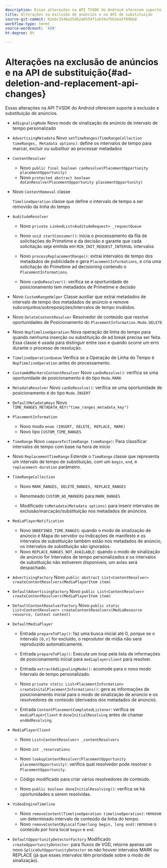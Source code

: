 ```yaml
---
description: Essas alterações na API TVSDK do Android oferecem suporte à exclusão e substituição de anúncios.
title: Alterações na exclusão de anúncios e na API de substituição
source-git-commit: 02ebc3548a254b2a6554f1ab34afbb3ea5f09bb8
workflow-type: tm+mt
source-wordcount: '428'
ht-degree: 0%

---
```


# Alterações na exclusão de anúncios e na API de substituição{#ad-deletion-and-replacement-api-changes}

Essas alterações na API TVSDK do Android oferecem suporte à exclusão e substituição de anúncios.

* `AdSignalingMode` Novo modo de sinalização de anúncio de intervalo de tempo personalizado

* `AdvertisingMetadata` Novo `setTimeRanges(TimeRangeCollection timeRanges, Metadata options)`: define os intervalos de tempo para marcar, excluir ou substituir ao processar metadados

* `ContentResolver`

   * Novo `public final boolean canResolve(PlacementOpportunity placementOpportunity)`
   * Novo `protected abstract boolean doCanResolve(PlacementOpportunity placementOpportunity)`

* Novo `ContentRemoval` classe

  `TimelineOperation` classe que define o intervalo de tempo a ser removido da linha do tempo

* `AuditudeResolver`

   * Novo `private LinkedList<AuditudeRequest> _requestQueue`
   * Novo `void startConsumer()`: inicia o processamento da fila de solicitações do Primetime e da decisão e garante que cada solicitação seja emitida em `MIN_INIT_REQUEST_INTERVAL` intervalos

   * Novo `processReplacementRange()`: extrai intervalos de tempo dos metadados de publicidade e gera `PlacementInformations`, e cria uma solicitação do Primetime ad decisioning contendo o `PlacementInformations`.

   * Novo `canDoResolver()`: verifica se a oportunidade de posicionamento tem metadados de Primetime e decisão

* Novo `CustomRangeHelper` Classe auxiliar que extrai metadados de intervalo de tempo dos metadados de anúncio e remove subconjuntos/sobreposições/intervalos de tempo inválidos.

* Novo `DeleteContentResolver` Resolvedor de conteúdo que resolve oportunidades de Posicionamento do `PlacementInformation.Mode.DELETE`

* Novo `NopTimelineOperation` Nova operação de linha do tempo para quando nenhuma inserção ou substituição de ad break precisa ser feita. Essa classe é usada para distinguir entre isso e quando ocorre um erro durante o processo de resolução.

* `TimelineOperationQueue` Verifica se a Operação de Linha do Tempo é `NopTimelineOperation` antes do processamento.

* `CustomAdMarkersContentResolver` Novo `canDoResolve()`: verifica se uma oportunidade de posicionamento é do tipo `Mode.MARK`

* `MetadataResolver` Novo `canDoResolve()`: verifica se uma oportunidade de posicionamento é do tipo `Mode.INSERT`

* `DefaultMetadataKeys` Novo `TIME_RANGES_METADATA_KEY("time_ranges_metadata_key")`

* `PlacementInformation`

   * Novo modo `enum (INSERT, DELETE, REPLACE, MARK)`
   * Novo tipo `CUSTOM_TIME_RANGES`

* `TimeRange` Novo `compareTo(TimeRange timeRange)`: Para classificar intervalos de tempo com base na hora de início

* Novo `ReplacementTimeRange` Estende o `TimeRange` classe que representa um intervalo de tempo de substituição, com um `begin`, `end`, e `replacement-duration` parâmetro.

* `TimeRangeCollection`

   * Novo `MARK_RANGES, DELETE_RANGES, REPLACE_RANGES`
   * Renomeado `CUSTOM_AD_MARKERS` para `MARK_RANGES`

   * Modificado `toMetadata(Metadata options)` para inserir intervalos de exclusão/marcação/substituição nos metadados de anúncios.

* `MediaPlayerNotification`

   * Novo `UNDEFINED_TIME_RANGES`: quando o modo de sinalização de anúncio é Mapa do servidor ou Indicações de manifesto e os intervalos de substituição também estão nos metadados de anúncio, os intervalos de substituição são ignorados.
   * Novo `REPLACE_RANGES_NOT_AVAILABLE`: quando o modo de sinalização de anúncio for Intervalos de tempo personalizados e os intervalos de substituição não estiverem disponíveis, um aviso será despachado.

* `AdvertisingFactory` Novo `public abstract List<ContentResolver> createContentResolvers(MediaPlayerItem item)`

* `DefaultAdvertisingFactory` Novo `public List<ContentResolver> createContentResolvers(MediaPlayerItem item)`

* `DefaultContentResolverFactory` Novo `public static List<ContentResolver> createContentResolvers(MediaResource resource, Context context)`

* `DefaultMediaPlayer`

   * Entrada `prepareToPlay()`: faz uma busca inicial até 0, porque se o intervalo `[0,n]` for excluído, o reprodutor de mídia não será reproduzido automaticamente.

   * Entrada `prepareToPlay()`: Executa um loop pela lista de informações de posicionamento inicial para `mediaplayerclient` para resolver.

   * Entrada `extractAdSignalingMode()`: acomode para o novo modo Intervalo de tempo personalizado.
   * Novo `private static List<PlacementInformation> createInitalPlacementInformations()`: gera as informações de posicionamento inicial para o modo de sinalização de anúncio e os resolvedores de conteúdo (derivados dos metadados de anúncio).
   * Entrada `ContentPlacementCompletedListener`: verifica se `mediaPlayerClient` é `doneInitialResolving` antes de chamar `endAdResolving`.

* `MediaPlayerClient`

   * Novo `List<ContentResolver> _contentResolvers`
   * Novo `int _reservations`
   * Novo `lookupContentResolver(PlacementOpportunity placementOpportunity)`: verifica qual resolvedor pode resolver o `PlacementOpportunity`.

   * Código modificado para criar vários resolvedores de conteúdo.
   * Novo `public boolean doneInitialResolving()`: verifica se há oportunidades a serem resolvidas.

* `VideoEngineTimeline`

   * Novo `removeContent(TimelineOperation timelineOperation)`: remove um determinado intervalo de conteúdo da linha do tempo.
   * Novo `removeContentByLocalTime(long begin, long end)`: remove o conteúdo por hora local `begin` e `end`.

* `DefaultOpportunityDetectorFactory` Modificado `createOpportunityDetector`: para fluxos de VOD, retorne apenas um novo `SpliceOutOpportunityDetector` se não houver intervalos MARK ou REPLACE (já que esses intervalos têm prioridade sobre o modo de sinalização).
